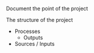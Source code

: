 
Document the point of the project

The structure of the project
* Processes
    * Outputs
* Sources / Inputs